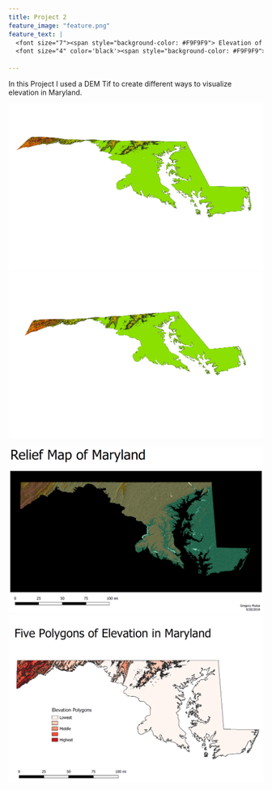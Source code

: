 ```yaml
---
title: Project 2
feature_image: "feature.png"
feature_text: |
  <font size="7"><span style="background-color: #F9F9F9"> Elevation of Maryland </span></font><br>
  <font size="4" color='black'><span style="background-color: #F9F9F9"> Displayed With Different Methods </span></font>
  
---
```


In this Project I used a DEM Tif to create different ways to visualize elevation in Maryland.

![](3dMD.png)
![](3dMD2.png)

![](MD_relief.png)
![](MD_poly.png)
